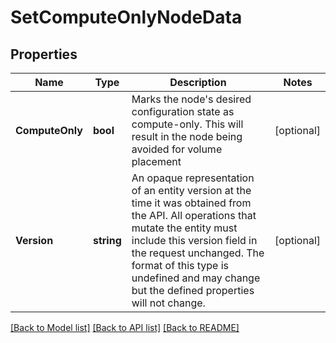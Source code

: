# SetComputeOnlyNodeData

## Properties

Name | Type | Description | Notes
------------ | ------------- | ------------- | -------------
**ComputeOnly** | **bool** | Marks the node&#39;s desired configuration  state as compute-only. This will result in the node being avoided for volume placement  | [optional] 
**Version** | **string** | An opaque representation of an entity version at the time it was obtained from the API. All operations that mutate the entity must include this version field in the request unchanged. The format of this type is undefined and may change but the defined properties will not change.  | [optional] 

[[Back to Model list]](../README.md#documentation-for-models) [[Back to API list]](../README.md#documentation-for-api-endpoints) [[Back to README]](../README.md)


